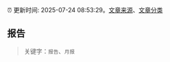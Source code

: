 :alarm_clock: 更新时间: 2025-07-24 08:53:29。[文章来源](/README.md)、[文章分类](/TAGS.md)

## 报告


> 关键字：`报告`、`月报`



